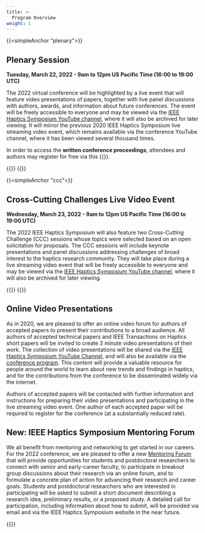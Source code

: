 ```yaml
---
title: >-
  Program Overview
weight: 1
---
```


{{<simpleAnchor "plenary">}}
## Plenary Session

**Tuesday, March 22, 2022 - 9am to 12pm US Pacific Time (16:00 to 19:00 UTC)**

The 2022 virtual conference will be highlighted by a live event that will feature video presentations of papers, together with live panel discussions with authors, awards, and information about future conferences.  The event will be freely accessible to everyone and may be viewed via the [IEEE Haptics Symposium YouTube channel](https://www.youtube.com/channel/UC1YjMwrg8Hk6uAtyWb62yAw), where it will also be archived for later viewing.  It will mirror the previous 2020 IEEE Haptics Symposium live streaming video event, which remains available via the conference YouTube channel, where it has been viewed several thousand times.

In order to access the **written conference proceedings**, attendees and authors may register for free via this {{<simpleHyperlink text="form" link="https://forms.gle/f96Qk3jSLZ54cH269">}}.

{{<plenarySessionTable>}}
{{<simpleBR>}}

{{<simpleAnchor "ccc">}}
## Cross-Cutting Challenges Live Video Event

**Wednesday, March 23, 2022 - 9am to 12pm US Pacific Time (16:00 to 19:00 UTC)**

The 2022 IEEE Haptics Symposium will also feature two Cross-Cutting Challenge (CCC) sessions whose topics were selected based on an open solicitation for proposals.  The CCC sessions will include keynote presentations and panel discussions addressing challenges of broad interest to the haptics research community.  They will take place during a live streaming video event that will be freely accessible to everyone and may be viewed via the [IEEE Haptics Symposium YouTube channel](https://www.youtube.com/channel/UC1YjMwrg8Hk6uAtyWb62yAw), where it will also be archived for later viewing.

{{<cccSessionTable>}}
{{<simpleBR>}}

## Online Video Presentations

As in 2020, we are pleased to offer an online video forum for authors of accepted papers to present their contributions to a broad audience. All authors of accepted technical papers and IEEE Transactions on Haptics short papers will be invited to create 3 minute video presentations of their work.  The collection of video presentations will be shared via the [IEEE Haptics Symposium YouTube Channel](https://www.youtube.com/channel/UC1YjMwrg8Hk6uAtyWb62yAw), and will also be available via the [conference program](/program/VideoPresentations).  This content will provide a valuable resource for people around the world to learn about new trends and findings in haptics, and for the contributions from the conference to be disseminated widely via the internet.

Authors of accepted papers will be contacted with further information and instructions for preparing their video presentations and participating in the live streaming video event. One author of each accepted paper will be required to register for the conference (at a substantially reduced rate).  

## New: IEEE Haptics Symposium Mentoring Forum

We all benefit from mentoring and networking to get started in our careers. For the 2022 conference, we are pleased to offer a new [Mentoring Forum](/program/Mentoring-Forum) that will provide opportunities for students and postdoctoral researchers to connect with senior and early-career faculty, to participate in breakout group discussions about their research via an online forum, and to formulate a concrete plan of action for advancing their research and career goals.  Students and postdoctoral researchers who are interested in participating will be asked to submit a short document describing a research idea, preliminary results, or a proposed study.  A detailed call for participation, including information about how to submit, will be provided via email and via the IEEE Haptics Symposium website in the near future.

{{<simpleBR>}}